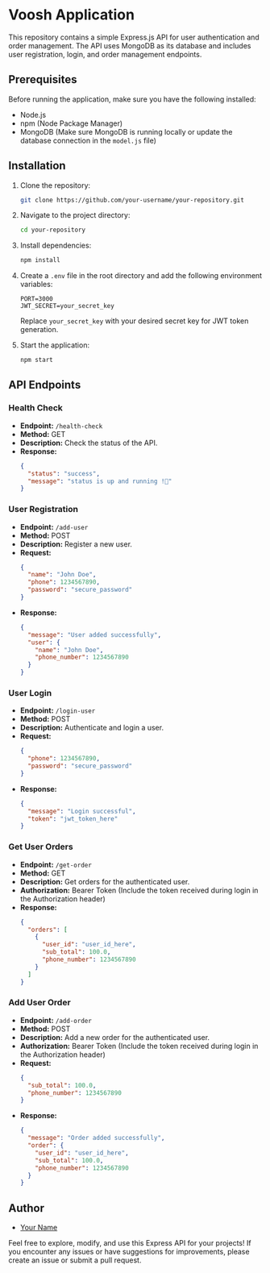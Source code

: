 # Voosh Application

This repository contains a simple Express.js API for user authentication and order management. The API uses MongoDB as its database and includes user registration, login, and order management endpoints.

## Prerequisites

Before running the application, make sure you have the following installed:

- Node.js
- npm (Node Package Manager)
- MongoDB (Make sure MongoDB is running locally or update the database connection in the `model.js` file)

## Installation

1. Clone the repository:

   ```bash
   git clone https://github.com/your-username/your-repository.git
   ```

2. Navigate to the project directory:

   ```bash
   cd your-repository
   ```

3. Install dependencies:

   ```bash
   npm install
   ```

4. Create a `.env` file in the root directory and add the following environment variables:

   ```env
   PORT=3000
   JWT_SECRET=your_secret_key
   ```

   Replace `your_secret_key` with your desired secret key for JWT token generation.

5. Start the application:

   ```bash
   npm start
   ```

## API Endpoints

### Health Check

- **Endpoint:** `/health-check`
- **Method:** GET
- **Description:** Check the status of the API.
- **Response:**
  ```json
  {
    "status": "success",
    "message": "status is up and running !🎉"
  }
  ```

### User Registration

- **Endpoint:** `/add-user`
- **Method:** POST
- **Description:** Register a new user.
- **Request:**
  ```json
  {
    "name": "John Doe",
    "phone": 1234567890,
    "password": "secure_password"
  }
  ```
- **Response:**
  ```json
  {
    "message": "User added successfully",
    "user": {
      "name": "John Doe",
      "phone_number": 1234567890
    }
  }
  ```

### User Login

- **Endpoint:** `/login-user`
- **Method:** POST
- **Description:** Authenticate and login a user.
- **Request:**
  ```json
  {
    "phone": 1234567890,
    "password": "secure_password"
  }
  ```
- **Response:**
  ```json
  {
    "message": "Login successful",
    "token": "jwt_token_here"
  }
  ```

### Get User Orders

- **Endpoint:** `/get-order`
- **Method:** GET
- **Description:** Get orders for the authenticated user.
- **Authorization:** Bearer Token (Include the token received during login in the Authorization header)
- **Response:**
  ```json
  {
    "orders": [
      {
        "user_id": "user_id_here",
        "sub_total": 100.0,
        "phone_number": 1234567890
      }
    ]
  }
  ```

### Add User Order

- **Endpoint:** `/add-order`
- **Method:** POST
- **Description:** Add a new order for the authenticated user.
- **Authorization:** Bearer Token (Include the token received during login in the Authorization header)
- **Request:**
  ```json
  {
    "sub_total": 100.0,
    "phone_number": 1234567890
  }
  ```
- **Response:**
  ```json
  {
    "message": "Order added successfully",
    "order": {
      "user_id": "user_id_here",
      "sub_total": 100.0,
      "phone_number": 1234567890
    }
  }
  ```

## Author

- [Your Name](https://github.com/your-username)

Feel free to explore, modify, and use this Express API for your projects! If you encounter any issues or have suggestions for improvements, please create an issue or submit a pull request.
